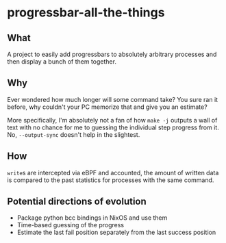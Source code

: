 # progressbar-all-the-things

## What

A project to easily add progressbars to absolutely arbitrary processes
and then display a bunch of them together.

## Why

Ever wondered how much longer will some command take?
You sure ran it before, why couldn't your PC memorize that
and give you an estimate?

More specifically,
I'm absolutely not a fan of how `make -j` outputs a wall of text
with no chance for me to guessing the individual step progress from it.
No, `--output-sync` doesn't help in the slightest.

## How

`write`s are intercepted via eBPF and accounted,
the amount of written data is compared
to the past statistics for processes with the same command.

## Potential directions of evolution

* Package python bcc bindings in NixOS and use them
* Time-based guessing of the progress
* Estimate the last fail position separately from the last success position

